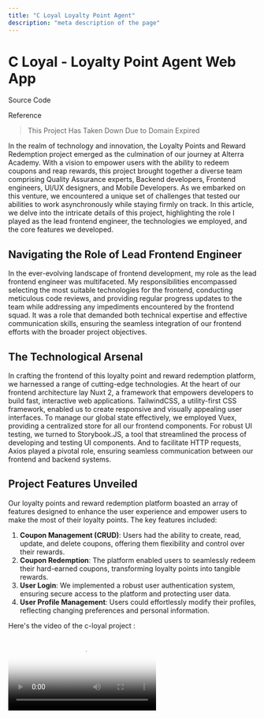 ```yaml
---
title: "C Loyal Loyalty Point Agent"
description: "meta description of the page"
---
```


# C Loyal - Loyalty Point Agent Web App

<Card link="https://github.com/drigoalexander/frontend">Source Code </Card>

<Card link="https://www.linkedin.com/posts/drigo-alexander-9a36a01a8_frontend-nuxt-vue-activity-6956797006224789504-Gql3?utm_source=share&utm_medium=member_desktop">Reference </Card>

> This Project Has Taken Down Due to Domain Expired

In the realm of technology and innovation, the Loyalty Points and Reward Redemption project emerged as the culmination of our journey at Alterra Academy. With a vision to empower users with the ability to redeem coupons and reap rewards, this project brought together a diverse team comprising Quality Assurance experts, Backend developers, Frontend engineers, UI/UX designers, and Mobile Developers. As we embarked on this venture, we encountered a unique set of challenges that tested our abilities to work asynchronously while staying firmly on track. In this article, we delve into the intricate details of this project, highlighting the role I played as the lead frontend engineer, the technologies we employed, and the core features we developed.

## Navigating the Role of Lead Frontend Engineer

In the ever-evolving landscape of frontend development, my role as the lead frontend engineer was multifaceted. My responsibilities encompassed selecting the most suitable technologies for the frontend, conducting meticulous code reviews, and providing regular progress updates to the team while addressing any impediments encountered by the frontend squad. It was a role that demanded both technical expertise and effective communication skills, ensuring the seamless integration of our frontend efforts with the broader project objectives.

## The Technological Arsenal

In crafting the frontend of this loyalty point and reward redemption platform, we harnessed a range of cutting-edge technologies. At the heart of our frontend architecture lay Nuxt 2, a framework that empowers developers to build fast, interactive web applications. TailwindCSS, a utility-first CSS framework, enabled us to create responsive and visually appealing user interfaces. To manage our global state effectively, we employed Vuex, providing a centralized store for all our frontend components. For robust UI testing, we turned to Storybook.JS, a tool that streamlined the process of developing and testing UI components. And to facilitate HTTP requests, Axios played a pivotal role, ensuring seamless communication between our frontend and backend systems.

## Project Features Unveiled

Our loyalty points and reward redemption platform boasted an array of features designed to enhance the user experience and empower users to make the most of their loyalty points. The key features included:

1. **Coupon Management (CRUD)**: Users had the ability to create, read, update, and delete coupons, offering them flexibility and control over their rewards.
1. **Coupon Redemption**: The platform enabled users to seamlessly redeem their hard-earned coupons, transforming loyalty points into tangible rewards.
1. **User Login**: We implemented a robust user authentication system, ensuring secure access to the platform and protecting user data.
1. **User Profile Management**: Users could effortlessly modify their profiles, reflecting changing preferences and personal information.

Here's the video of the c-loyal project :

<video id="ember1776_html5_api" class="vjs-tech" tabindex="-1" preload="metadata" poster="https://media.licdn.com/dms/image/C5605AQFanes4VMDFjw/videocover-low/0/1658629623442?e=1696532400&amp;v=beta&amp;t=ZmUXRw2UxYa-NRfR-Qylmvl7BPemXtNVQyTjASlpO_0" src="https://dms.licdn.com/playlist/vid/C5605AQFanes4VMDFjw/mp4-720p-30fp-crf28/0/1658629634314?e=1696532400&amp;v=beta&amp;t=3rp_1gRn-Aqn7zfzfnuxqK6hLXZ-V8Sboj7j-ajqkNY" autoplay="autoplay"></video>
